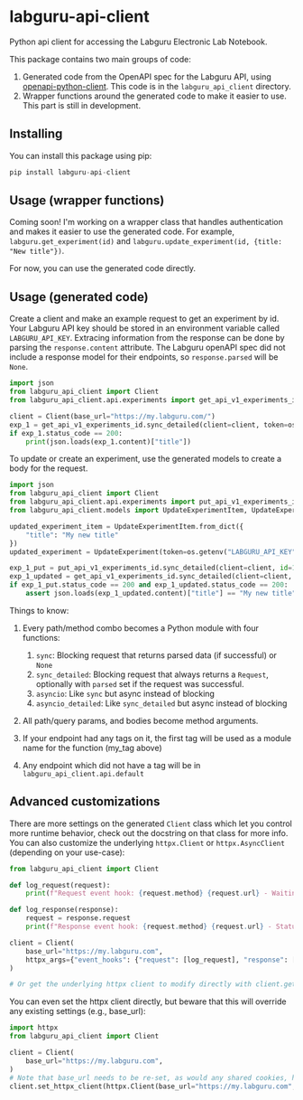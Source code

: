 # labguru-api-client

Python api client for accessing the Labguru Electronic Lab Notebook.

This package contains two main groups of code:

1. Generated code from the OpenAPI spec for the Labguru API, using [openapi-python-client](https://github.com/openapi-generators/openapi-python-client). This code is in the `labguru_api_client` directory.
1. Wrapper functions around the generated code to make it easier to use. This part is still in development.

## Installing

You can install this package using pip:

```python
pip install labguru-api-client
```

## Usage (wrapper functions)

Coming soon! I'm working on a wrapper class that handles authentication and makes it easier to use the generated code. For example, `labguru.get_experiment(id)` and `labguru.update_experiment(id, {title: "New title"})`.

For now, you can use the generated code directly.

## Usage (generated code)

Create a client and make an example request to get an experiment by id. Your Labguru API key should be stored in an environment variable called `LABGURU_API_KEY`. Extracing information from the response can be done by parsing the `response.content` attribute. The Labguru openAPI spec did not include a response model for their endpoints, so `response.parsed` will be `None`.

```python
import json
from labguru_api_client import Client
from labguru_api_client.api.experiments import get_api_v1_experiments_id

client = Client(base_url="https://my.labguru.com/")
exp_1 = get_api_v1_experiments_id.sync_detailed(client=client, token=os.getenv("LABGURU_API_KEY"), id=1)
if exp_1.status_code == 200:
    print(json.loads(exp_1.content)["title"])
```

To update or create an experiment, use the generated models to create a body for the request.

```python
import json
from labguru_api_client import Client
from labguru_api_client.api.experiments import put_api_v1_experiments_id
from labguru_api_client.models import UpdateExperimentItem, UpdateExperiment

updated_experiment_item = UpdateExperimentItem.from_dict({
    "title": "My new title"
})
updated_experiment = UpdateExperiment(token=os.getenv("LABGURU_API_KEY"), item=updated_experiment_item)

exp_1_put = put_api_v1_experiments_id.sync_detailed(client=client, id=1, body=updated_experiment)
exp_1_updated = get_api_v1_experiments_id.sync_detailed(client=client, token=os.getenv("LABGURU_API_KEY"), id=1)
if exp_1_put.status_code == 200 and exp_1_updated.status_code == 200:
    assert json.loads(exp_1_updated.content)["title"] == "My new title"
```

Things to know:

1. Every path/method combo becomes a Python module with four functions:
    1. `sync`: Blocking request that returns parsed data (if successful) or `None`
    1. `sync_detailed`: Blocking request that always returns a `Request`, optionally with `parsed` set if the request was successful.
    1. `asyncio`: Like `sync` but async instead of blocking
    1. `asyncio_detailed`: Like `sync_detailed` but async instead of blocking

1. All path/query params, and bodies become method arguments.
1. If your endpoint had any tags on it, the first tag will be used as a module name for the function (my_tag above)
1. Any endpoint which did not have a tag will be in `labguru_api_client.api.default`

## Advanced customizations

There are more settings on the generated `Client` class which let you control more runtime behavior, check out the docstring on that class for more info. You can also customize the underlying `httpx.Client` or `httpx.AsyncClient` (depending on your use-case):

```python
from labguru_api_client import Client

def log_request(request):
    print(f"Request event hook: {request.method} {request.url} - Waiting for response")

def log_response(response):
    request = response.request
    print(f"Response event hook: {request.method} {request.url} - Status {response.status_code}")

client = Client(
    base_url="https://my.labguru.com",
    httpx_args={"event_hooks": {"request": [log_request], "response": [log_response]}},
)

# Or get the underlying httpx client to modify directly with client.get_httpx_client() or client.get_async_httpx_client()
```

You can even set the httpx client directly, but beware that this will override any existing settings (e.g., base_url):

```python
import httpx
from labguru_api_client import Client

client = Client(
    base_url="https://my.labguru.com",
)
# Note that base_url needs to be re-set, as would any shared cookies, headers, etc.
client.set_httpx_client(httpx.Client(base_url="https://my.labguru.com", proxies="http://localhost:8030"))
```
